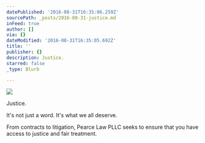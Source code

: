 ```yaml
---
datePublished: '2016-08-31T16:35:06.259Z'
sourcePath: _posts/2016-08-31-justice.md
inFeed: true
author: []
via: {}
dateModified: '2016-08-31T16:35:05.692Z'
title: ''
publisher: {}
description: Justice.
starred: false
_type: Blurb

---
```

![](https://the-grid-user-content.s3-us-west-2.amazonaws.com/c89af9d2-1b86-4f36-8a3f-87ad331042a3.png)

Justice.

It's not just a word. It's what we all deserve. 

From contracts to litigation, Pearce Law PLLC seeks to ensure that you have access to justice and fair treatment.
